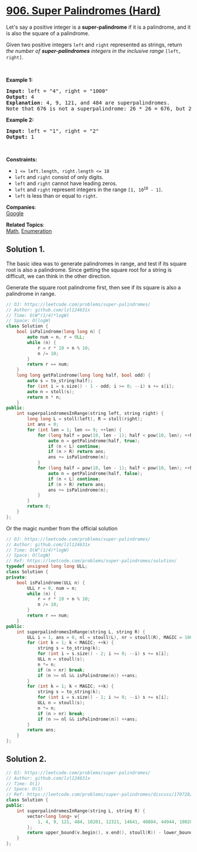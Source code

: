 # [906. Super Palindromes (Hard)](https://leetcode.com/problems/super-palindromes/)

<p>Let's say a positive integer is a <strong>super-palindrome</strong> if it is a palindrome, and it is also the square of a palindrome.</p>

<p>Given two positive integers <code>left</code> and <code>right</code> represented as strings, return <em>the number of <strong>super-palindromes</strong> integers in the inclusive range</em> <code>[left, right]</code>.</p>

<p>&nbsp;</p>
<p><strong>Example 1:</strong></p>

<pre><strong>Input:</strong> left = "4", right = "1000"
<strong>Output:</strong> 4
<strong>Explanation</strong>: 4, 9, 121, and 484 are superpalindromes.
Note that 676 is not a superpalindrome: 26 * 26 = 676, but 26 is not a palindrome.
</pre>

<p><strong>Example 2:</strong></p>

<pre><strong>Input:</strong> left = "1", right = "2"
<strong>Output:</strong> 1
</pre>

<p>&nbsp;</p>
<p><strong>Constraints:</strong></p>

<ul>
	<li><code>1 &lt;= left.length, right.length &lt;= 18</code></li>
	<li><code>left</code> and <code>right</code> consist of only digits.</li>
	<li><code>left</code> and <code>right</code> cannot have leading zeros.</li>
	<li><code>left</code> and <code>right</code> represent integers in the range <code>[1, 10<sup>18</sup> - 1]</code>.</li>
	<li><code>left</code> is less than or equal to <code>right</code>.</li>
</ul>


**Companies**:  
[Google](https://leetcode.com/company/google)

**Related Topics**:  
[Math](https://leetcode.com/tag/math/), [Enumeration](https://leetcode.com/tag/enumeration/)

## Solution 1.
The basic idea was to generate palindromes in range, and test if its square root is also a palindrome. Since getting the square root for a string is difficult, we can think in the other direction.

Generate the square root palindrome first, then see if its square is also a palindrome in range.

```cpp
// OJ: https://leetcode.com/problems/super-palindromes/
// Author: github.com/lzl124631x
// Time: O(W^(1/4)*logW)
// Space: O(logW)
class Solution {
    bool isPalindrome(long long n) {
        auto num = n, r = 0LL;
        while (n) {
            r = r * 10 + n % 10;
            n /= 10;
        }
        return r == num;
    }
    long long getPalindrome(long long half, bool odd) {
        auto s = to_string(half);
        for (int i = s.size() - 1 - odd; i >= 0; --i) s += s[i];
        auto n = stoll(s);
        return n * n;
    }
public:
    int superpalindromesInRange(string left, string right) {
        long long L = stoll(left), R = stoll(right);
        int ans = 0;
        for (int len = 1; len <= 9; ++len) {
            for (long half = pow(10, len - 1); half < pow(10, len); ++half) {
                auto n = getPalindrome(half, true);
                if (n < L) continue;
                if (n > R) return ans;
                ans += isPalindrome(n);
            }
            for (long half = pow(10, len - 1); half < pow(10, len); ++half) {
                auto n = getPalindrome(half, false);
                if (n < L) continue;
                if (n > R) return ans;
                ans += isPalindrome(n);
            }
        }
        return 0;
    }
};
```

Or the magic number from the official solution

```cpp
// OJ: https://leetcode.com/problems/super-palindromes/
// Author: github.com/lzl124631x
// Time: O(W^(1/4)*logW)
// Space: O(logW)
// Ref: https://leetcode.com/problems/super-palindromes/solution/
typedef unsigned long long ULL;
class Solution {
private:
    bool isPalindrome(ULL n) {
        ULL r = 0, num = n;
        while (n) {
            r = r * 10 + n % 10;
            n /= 10;
        }
        return r == num;
    }
public:
    int superpalindromesInRange(string L, string R) {
        ULL i = 1, ans = 0, nl = stoull(L), nr = stoull(R), MAGIC = 100000;
        for (int k = 1; k < MAGIC; ++k) {
            string s = to_string(k);
            for (int i = s.size() - 2; i >= 0; --i) s += s[i];
            ULL n = stoull(s);
            n *= n;
            if (n > nr) break;
            if (n >= nl && isPalindrome(n)) ++ans;
        }
        for (int k = 1; k < MAGIC; ++k) {
            string s = to_string(k);
            for (int i = s.size() - 1; i >= 0; --i) s += s[i];
            ULL n = stoull(s);
            n *= n;
            if (n > nr) break;
            if (n >= nl && isPalindrome(n)) ++ans;
        }
        return ans;
    }
};
```

## Solution 2.

```cpp
// OJ: https://leetcode.com/problems/super-palindromes/
// Author: github.com/lzl124631x
// Time: O(1)
// Space: O(1)
// Ref: https://leetcode.com/problems/super-palindromes/discuss/170728/no-more-this-type-questions-for-contest!
class Solution {
public:
    int superpalindromesInRange(string L, string R) {
        vector<long long> v{
            1, 4, 9, 121, 484, 10201, 12321, 14641, 40804, 44944, 1002001, 1234321, 4008004, 100020001, 102030201, 104060401, 121242121, 123454321, 125686521, 400080004 ,404090404, 10000200001l, 10221412201l, 12102420121l, 12345654321l, 40000800004l , 1000002000001l, 1002003002001l, 1004006004001l, 1020304030201l, 1022325232201l, 1024348434201l, 1210024200121l, 1212225222121l, 1214428244121l, 1232346432321l, 1234567654321l, 4000008000004l, 4004009004004l, 100000020000001l, 100220141022001l, 102012040210201l, 102234363432201l, 121000242000121l, 121242363242121l, 123212464212321l, 123456787654321l, 400000080000004l, 10000000200000001l, 10002000300020001l, 10004000600040001l, 10020210401202001l, 10022212521222001l, 10024214841242001l, 10201020402010201l, 10203040504030201l, 10205060806050201l, 10221432623412201l, 10223454745432201l, 12100002420000121l, 12102202520220121l, 12104402820440121l, 12122232623222121l, 12124434743442121l, 12321024642012321l, 12323244744232321l, 12343456865434321l, 12345678987654321l, 40000000800000004l, 40004000900040004l
        };
        return upper_bound(v.begin(), v.end(), stoull(R)) - lower_bound(v.begin(), v.end(), stoull(L));
    }
};
```